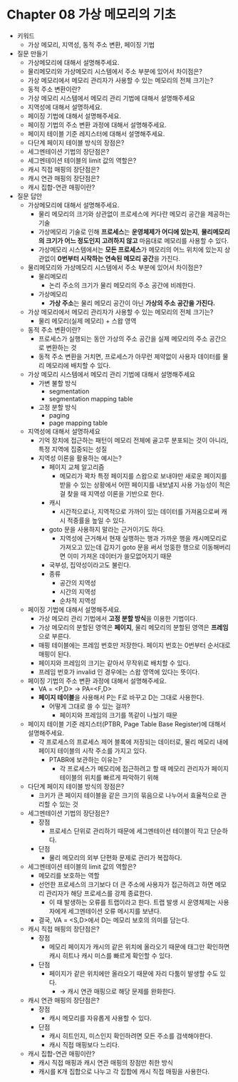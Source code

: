 # Chapter 08 가상 메모리의 기초

- 키워드
    - 가상 메모리, 지역성, 동적 주소 변환, 페이징 기법
- 질문 만들기
    - 가상메모리에 대해서 설명해주세요.
    - 물리메모리와 가상메모리 시스템에서 주소 부분에 있어서 차이점은?
    - 가상 메모리에서 메모리 관리자가 사용할 수 있는 메모리의 전체 크기는?
    - 동적 주소 변환이란?
    - 가상 메모리 시스템에서 메모리 관리 기법에 대해서 설명해주세요
    - 지역성에 대해서 설명하세요.
    - 페이징 기법에 대해서 설명해주세요.
    - 페이징 기법의 주소 변환 과정에 대해서 설명해주세요.
    - 페이지 테이블 기준 레지스터에 대해서 설명해주세요.
    - 다단계 페이지 테이블 방식의 장점은?
    - 세그멘테이션 기법의 장단점은?
    - 세그멘테이션 테이블의 limit 값의 역할은?
    - 캐시 직접 매핑의 장단점은?
    - 캐시 연관 매핑의 장단점은?
    - 캐시 집합-연관 매핑이란?
- 질문 답안
    - 가상메모리에 대해서 설명해주세요.
        - 물리 메모리의 크기와 상관없이 프로세스에 커다란 메모리 공간을 제공하는 기술
        - 가상메모리 기술로 인해 **프로세스**는 **운영체제가 어디에 있는지**, **물리메모리의 크기가 어느 정도인지 고려하지 않고** 마음대로 메모리를 사용할 수 있다.
        - 가상메모리 시스템에서는 **모든 프로세스**가 메모리의 어느 위치에 있는지 상관없이 **0번부터 시작하는 연속된 메모리 공간**을 가진다.
    - 물리메모리와 가상메모리 시스템에서 주소 부분에 있어서 차이점은?
        - 물리메모리
            - 논리 주소의 크기가 물리 메모리의 주소 공간에 비례한다.
        - 가상메모리
            - **가상 주소**는 물리 메모리 공간이 아닌 **가상의 주소 공간을 가진다.**
    - 가상 메모리에서 메모리 관리자가 사용할 수 있는 메모리의 전체 크기는?
        - 물리 메모리(실제 메모리) + 스왑 영역
    - 동적 주소 변환이란?
        - 프로세스가 실행되는 동안 가상의 주소 공간을 실제 메모리의 주소 공간으로 변환하는 것
        - 동적 주소 변환을 거치면, 프로세스가 아무런 제약없이 사용자 데이터를 물리 메모리에 배치할 수 있다.
    - 가상 메모리 시스템에서 메모리 관리 기법에 대해서 설명해주세요
        - 가변 불할 방식
            - segmentation
            - segmentation mapping table
        - 고정 분할 방식
            - paging
            - page mapping table
    - 지역성에 대해서 설명하세요
        - 기억 장치에 접근하는 패턴이 메모리 전체에 골고루 분포되는 것이 아니라, 특정 지역에 집중되는 성질
        - 지역성 이론을 활용하는 예시는?
            - 페이지 교체 알고리즘
                - 메모리가 꽉차 특정 페이지를 스왑으로 보내야만 새로운 페이지를 받을 수 있는 상황에서 어떤 페이지를 내보낼지 사용 가능성이 적은 걸 찾을 때 지역성 이론을 기반으로 한다.
            - 캐시
                - 시간적으로나, 지역적으로 가까이 있는 데이터를 가져옴으로써 캐시 적중률을 높일 수 있다.
            - goto 문을 사용하지 말라는 근거이기도 하다.
                - 지역성에 근거해서 현재 실행하는 행과 가까운 행을 캐시메모리로 가져오고 있는데 갑자기 goto 문을 써서 엉뚱한 행으로 이동해버리면 이미 가져온 데이터가 쓸모없어지기 때문
            - 국부성, 집약성이라고도 불린다.
            - 종류
                - 공간의 지역성
                - 시간의 지역성
                - 순차적 지역성
    - 페이징 기법에 대해서 설명해주세요.
        - 가상 메모리 관리 기법에서 **고정 분할 방식**을 이용한 기법이다.
        - 가상 메모리의 분할된 영역은 **페이지**, 물리 메모리의 분할된 영역은 **프레임**으로 부른다.
        - 매핑 테이블에는 프레임 번호만 저장한다. 페이지 번호는 0번부터 순서대로 매핑이 된다.
        - 페이지와 프레임의 크기는 같아서 무작위로 배치할 수 있다.
        - 프레임 번호가 invalid 인 경우에는 스왑 영역에 있다는 뜻이다.
    - 페이징 기법의 주소 변환 과정에 대해서 설명해주세요.
        - VA = <P,D> → PA=<F,D>
        - **페이지 테이블**을 사용해서 P는 F로 바꾸고 D는 그대로 사용한다.
            - 어떻게 그대로 쓸 수 있는 걸까?
                - 페이지와 프레임의 크기를 똑같이 나눴기 때문
    - 페이지 테이블 기준 레지스터(PTBR, Page Table Base Register)에 대해서 설명해주세요.
        - 각 프로세스의 프로세스 제어 블록에 저장되는 데이터로, 물리 메모리 내에 페이지 테이블의 시작 주소를 가지고 있다.
            - PTABR에 보관하는 이유는?
                - 각 프로세스가 메모리에 접근하려고 할 때 메모리 관리자가 페이지 테이블의 위치를 빠르게 파악하기 위해
    - 다단계 페이지 테이블 방식의 장점은?
        - 크키가 큰 페이지 테이블을 같은 크기의 묶음으로 나누어서 효율적으로 관리할 수 있는 것
    - 세그멘테이션 기법의 장단점은?
        - 장점
            - 프로세스 단위로 관리하기 때문에 세그멘테이션 테이블이 작고 단순하다.
        - 단점
            - 물리 메모리의 외부 단편화 문제로 관리가 복잡하다.
    - 세그멘테이션 테이블의 limit 값의 역할은?
        - 메모리를 보호하는 역할
        - 선언한 프로세스의 크기보다 더 큰 주소에 사용자가 접근하려고 하면 메모리 관리자가 해당 프로세스를 강제 종료한다.
            - 이 때 발생하는 오류를 트랩이라고 한다. 트랩 발생 시 운영체제는 사용자에게 세그멘테이션 오류 메시지를 보낸다.
        - 결국, VA = <S,D>에서 D는 메모리 보호의 의미를 담는다.
    - 캐시 직접 매핑의 장단점은?
        - 장점
            - 메모리 페이지가 캐시의 같은 위치에 올라오기 때문에 태그만 확인하면 캐시 히트나 캐시 미스를 빠르게 확인할 수 있다.
        - 단점
            - 페이지가 같은 위치에만 올라오기 때문에 자리 다툼이 발생할 수도 있다.
                - → 캐시 연관 매핑으로 해당 문제를 완화한다.
    - 캐시 연관 매핑의 장단점은?
        - 장점
            - 캐시 메모리를 자유롭게 사용할 수 있다.
        - 단점
            - 캐시 히트인지, 미스인지 확인하려면 모든 주소를 검색해야한다.
            - 캐시 직접 매핑보다 느리다.
    - 캐시 집합-연관 매핑이란?
        - 캐시 직접 매핑과 캐시 연관 매핑의 장점만 취한 방식
        - 캐시를 K개 집합으로 나누고 각 집합에 캐시 직접 매핑을 사용한다.